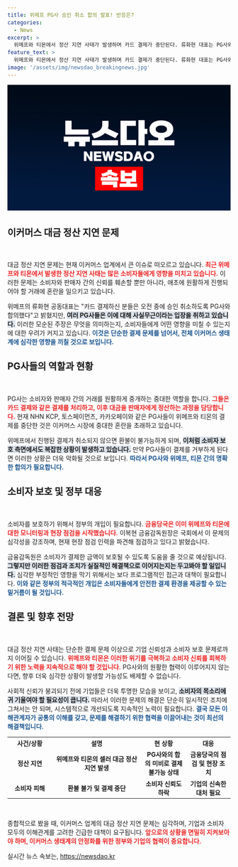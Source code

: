 ```yaml
---
title: 위메프 PG사 승인 취소 합의 발표! 반응은?
categories:
  - News
excerpt: >
  위메프와 티몬에서 정산 지연 사태가 발생하며 카드 결제가 중단된다. 류화현 대표는 PG사와 합의했다고 주장했으나, PG사는 이를 부인했다. 금융당국의 현장 점검도 시작됐다. 소비자와 셀러의 우려가 커지는 가운데, 위메프와 티몬의 자금 사정은 위태롭다.
feature_text: >
  위메프와 티몬에서 정산 지연 사태가 발생하며 카드 결제가 중단된다. 류화현 대표는 PG사와 합의했다고 주장했으나, PG사는 이를 부인했다. 금융당국의 현장 점검도 시작됐다. 소비자와 셀러의 우려가 커지는 가운데, 위메프와 티몬의 자금 사정은 위태롭다.
image: '/assets/img/newsdao_breakingnews.jpg'
---
```


<p><img src="/assets/img/newsdao_breakingnews.jpg" alt="ontimetimes 속보" /></p>

<h2 data-ke-size="size26">이커머스 대금 정산 지연 문제</h2>

<p data-ke-size="size16">&nbsp;</p>

<p>대금 정산 지연 문제는 현재 이커머스 업계에서 큰 이슈로 떠오르고 있습니다. <b><span style="color: #ee2323;">최근 위메프와 티몬에서 발생한 정산 지연 사태는 많은 소비자들에게 영향을 미치고 있습니다.</span></b> 이러한 문제는 소비자와 판매자 간의 신뢰를 훼손할 뿐만 아니라, 애초에 원활하게 진행되어야 할 거래에 혼란을 일으키고 있습니다. </p>

<p>위메프의 류화현 공동대표는 "카드 결제하신 분들은 오전 중에 승인 취소하도록 PG사와 합의했다"고 밝혔지만, <b><span style="background-color: #21538527;">여러 PG사들은 이에 대해 사실무근이라는 입장을 취하고 있습니다.</span></b> 이러한 모순된 주장은 무엇을 의미하는지, 소비자들에게 어떤 영향을 미칠 수 있는지에 대한 우려가 커지고 있습니다. <b><span style="color: #1a5490;">이것은 단순한 결제 문제를 넘어서, 전체 이커머스 생태계에 심각한 영향을 끼칠 것으로 보입니다.</span></b> </p>

<h2 data-ke-size="size26">PG사들의 역할과 현황</h2>

<p data-ke-size="size16">&nbsp;</p>

<p>PG사는 소비자와 판매자 간의 거래를 원활하게 중개하는 중대한 역할을 합니다. <b><span style="color: #ee2323;">그들은 카드 결제와 같은 결제를 처리하고, 이후 대금을 판매자에게 정산하는 과정을 담당합니다.</span></b> 현재 NHN KCP, 토스페이먼츠, 카카오페이와 같은 PG사들이 위메프와 티몬의 결제를 중단한 것은 이커머스 시장에 중대한 혼란을 초래하고 있습니다. </p>

<p>위메프에서 진행된 결제가 취소되지 않으면 환불이 불가능하게 되며, <b><span style="background-color: #21538527;">이처럼 소비자 보호 측면에서도 복잡한 상황이 발생하고 있습니다.</span></b> 만약 PG사들이 결제를 거부하게 된다면 이러한 상황은 더욱 악화될 것으로 보입니다. <b><span style="color: #1a5490;">따라서 PG사와 위메프, 티몬 간의 명확한 합의가 필요합니다.</span></b></p>

<h2 data-ke-size="size26">소비자 보호 및 정부 대응</h2>

<p data-ke-size="size16">&nbsp;</p>

<p>소비자를 보호하기 위해서 정부의 개입이 필요합니다. <b><span style="color: #ee2323;">금융당국은 이미 위메프와 티몬에 대한 모니터링과 현장 점검을 시작했습니다.</span></b> 이복현 금융감독원장은 국회에서 이 문제의 심각성을 강조하며, 현재 현장 점검 인력을 파견해 점검하고 있다고 밝혔습니다. </p>

<p>금융감독원은 소비자가 결제한 금액이 보호될 수 있도록 도움을 줄 것으로 예상됩니다. <b><span style="background-color: #21538527;">그렇지만 이러한 점검과 조치가 실질적인 해결책으로 이어지는지는 두고봐야 할 일입니다.</span></b> 심각한 부정적인 영향을 막기 위해서는 보다 프로그램적인 접근과 대책이 필요합니다. <b><span style="color: #1a5490;">이와 같은 정부의 적극적인 개입은 소비자들에게 안전한 결제 환경을 제공할 수 있는 밑거름이 될 것입니다.</span></b></p>

<h2 data-ke-size="size26">결론 및 향후 전망</h2>

<p data-ke-size="size16">&nbsp;</p>

<p>대금 정산 지연 사태는 단순한 결제 문제 이상으로 기업 신뢰성과 소비자 보호 문제로까지 이어질 수 있습니다. <b><span style="color: #ee2323;">위메프와 티몬은 이러한 위기를 극복하고 소비자 신뢰를 회복하기 위한 노력을 지속적으로 해야 할 것입니다.</span></b> PG사와의 원활한 협력이 이루어지지 않는다면, 향후 더욱 심각한 상황이 발생할 가능성도 배제할 수 없습니다. </p>

<p>사회적 신뢰가 붕괴되기 전에 기업들은 더욱 투명한 모습을 보이고, <b><span style="background-color: #21538527;">소비자의 목소리에 귀 기울여야 할 필요성이 큽니다.</span></b> 따라서 이러한 문제의 해결은 단순히 일시적인 조치에 그쳐서는 안 되며, 시스템적으로 개선되도록 지속적인 노력이 필요합니다. <b><span style="color: #1a5490;">결국 모든 이해관계자가 공통의 이해를 갖고, 문제를 해결하기 위한 협력을 이끌어내는 것이 최선의 해결책입니다.</span></b></p>

<table style="width: 100%; border-collapse: collapse;">
    <tr>
        <th style="width: 20%; text-align: center;">사건/상황</th>
        <th style="width: 40%; text-align: center;">설명</th>
        <th style="width: 20%; text-align: center;">현 상황</th>
        <th style="width: 20%; text-align: center;">대응</th>
    </tr>
    <tr>
        <td style="text-align: center; height: 40px;"><b>정산 지연</b></td>
        <td style="text-align: center; height: 40px;"><b>위메프와 티몬의 셀러 대금 정산 지연 발생</b></td>
        <td style="text-align: center; height: 40px;"><b>PG사와의 합의 미비로 결제 불가능 상태</b></td>
        <td style="text-align: center; height: 40px;"><b>금융당국의 점검 및 현장 조치</b></td>
    </tr>
    <tr>
        <td style="text-align: center; height: 40px;"><b>소비자 피해</b></td>
        <td style="text-align: center; height: 40px;"><b>환불 불가 및 결제 중단</b></td>
        <td style="text-align: center; height: 40px;"><b>소비자 신뢰도 하락</b></td>
        <td style="text-align: center; height: 40px;"><b>기업의 신속한 대처 필요</b></td>
    </tr>
</table>

<p data-ke-size="size16">&nbsp;</p>

<p>종합적으로 봤을 때, 이커머스 업계의 대금 정산 지연 문제는 심각하며, 기업과 소비자 모두의 이해관계를 고려한 긴급한 대책이 요구됩니다. <b><span style="color: #ee2323;">앞으로의 상황을 면밀히 지켜보아야 하며, 이커머스 생태계의 안정화를 위한 정부와 기업의 협력이 중요합니다.</span></b></p>
실시간 뉴스 속보는, <a href="https://newsdao.kr" rel="dofollow">https://newsdao.kr</a>


